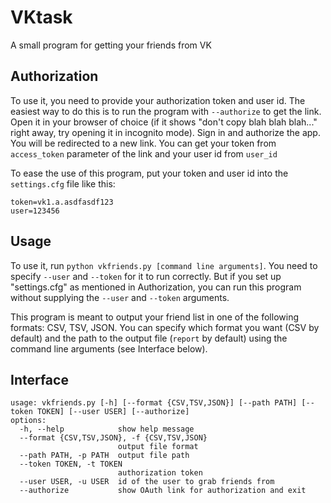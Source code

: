 # VKtask
A small program for getting your friends from VK

## Authorization
To use it, you need to provide your authorization token and user id. The easiest way to do this is to run the program with `--authorize` to get the link. Open it in your browser of choice (if it shows "don't copy blah blah blah..." right away, try opening it in incognito mode). Sign in and authorize the app. You will be redirected to a new link. You can get your token from `access_token` parameter of the link and your user id from `user_id`

To ease the use of this program, put your token and user id into the `settings.cfg` file like this:
```
token=vk1.a.asdfasdf123
user=123456
```

## Usage
To use it, run `python vkfriends.py [command line arguments]`. You need to specify `--user` and `--token` for it to run correctly. But if you set up "settings.cfg" as mentioned in Authorization, you can run this program without supplying the `--user` and `--token` arguments.

This program is meant to output your friend list in one of the following formats: CSV, TSV, JSON. You can specify which format you want (CSV by default) and the path to the output file (`report` by default) using the command line arguments (see Interface below). 

## Interface
```
usage: vkfriends.py [-h] [--format {CSV,TSV,JSON}] [--path PATH] [--token TOKEN] [--user USER] [--authorize]
options:
  -h, --help            show help message
  --format {CSV,TSV,JSON}, -f {CSV,TSV,JSON}
                        output file format
  --path PATH, -p PATH  output file path
  --token TOKEN, -t TOKEN
                        authorization token
  --user USER, -u USER  id of the user to grab friends from
  --authorize           show OAuth link for authorization and exit
```
